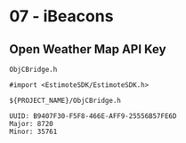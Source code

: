 # 07 - iBeacons

## Open Weather Map API Key 

```
ObjCBridge.h

#import <EstimoteSDK/EstimoteSDK.h>
```

```
${PROJECT_NAME}/ObjCBridge.h
```


```
UUID: B9407F30-F5F8-466E-AFF9-25556B57FE6D
Major: 8720
Minor: 35761
```






